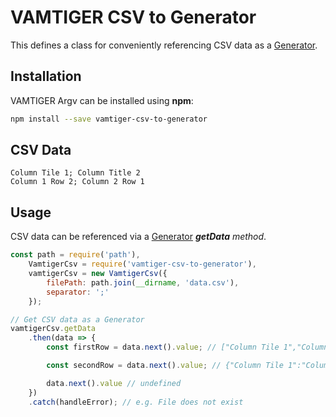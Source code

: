 # VAMTIGER CSV to Generator
This defines a class for conveniently referencing CSV data as a [Generator](https://developer.mozilla.org/en-US/docs/Web/JavaScript/Reference/Statements/function*).

## Installation
VAMTIGER Argv can be installed using **npm**:
```bash
npm install --save vamtiger-csv-to-generator
```

## CSV Data
```
Column Tile 1; Column Title 2
Column 1 Row 2; Column 2 Row 1
```

## Usage
CSV data can be referenced via a [Generator](https://developer.mozilla.org/en-US/docs/Web/JavaScript/Reference/Statements/function*) **_getData_** _method_.
```javascript
const path = require('path'),
    VamtigerCsv = require('vamtiger-csv-to-generator'),
    vamtigerCsv = new VamtigerCsv({
        filePath: path.join(__dirname, 'data.csv'),
        separator: ';'
    });

// Get CSV data as a Generator
vamtigerCsv.getData
    .then(data => {
        const firstRow = data.next().value; // ["Column Tile 1","Column Title 2"]

        const secondRow = data.next().value; // {"Column Tile 1":"Column 1 Row 2","Column Title 2":"Column 2 Row 1"}

        data.next().value // undefined
    })
    .catch(handleError); // e.g. File does not exist
```
